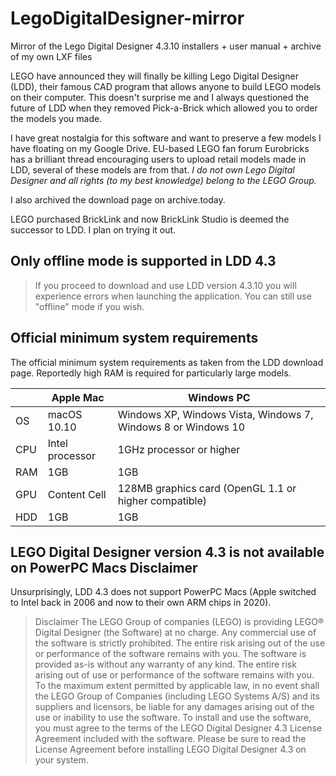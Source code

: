 # LegoDigitalDesigner-mirror
Mirror of the Lego Digital Designer 4.3.10 installers + user manual + archive of my own LXF files

LEGO have announced they will finally be killing Lego Digital Designer (LDD), their famous CAD program that allows anyone to build LEGO models on their computer. This doesn't surprise me and I always questioned the future of LDD when they removed Pick-a-Brick which allowed you to order the models you made.

I have great nostalgia for this software and want to preserve a few models I have floating on my Google Drive. EU-based LEGO fan forum Eurobricks has a brilliant thread encouraging users to upload retail models made in LDD, several of these models are from that. *I do not own Lego Digital Designer and all rights (to my best knowledge) belong to the LEGO Group.*

I also archived the download page on archive.today.

LEGO purchased BrickLink and now BrickLink Studio is deemed the successor to LDD. I plan on trying it out.

## Only offline mode is supported in LDD 4.3

>If you proceed to download and use LDD version 4.3.10 you will experience errors when launching the application. You can still use "offline" mode if you wish.

## Official minimum system requirements

The official minimum system requirements as taken from the LDD download page. Reportedly high RAM is required for particularly large models.

| &nbsp; | Apple Mac | Windows PC |
|--------|-----------| -----------|
| OS  | macOS 10.10  | Windows XP, Windows Vista, Windows 7, Windows 8 or Windows 10 |
| CPU | Intel processor  | 1GHz processor or higher |
| RAM | 1GB  | 1GB |
| GPU | Content Cell  | 128MB graphics card (OpenGL 1.1 or higher compatible)  |
| HDD | 1GB | 1GB |

## LEGO Digital Designer version 4.3 is not available on PowerPC Macs Disclaimer

Unsurprisingly, LDD 4.3 does not support PowerPC Macs (Apple switched to Intel back in 2006 and now to their own ARM chips in 2020).

> Disclaimer The LEGO Group of companies (LEGO) is providing LEGO® Digital Designer (the Software) at no charge. Any commercial use of the software is strictly prohibited. The entire risk arising out of the use or performance of the software remains with you. The software is provided as-is without any warranty of any kind. The entire risk arising out of use or performance of the software remains with you. To the maximum extent permitted by applicable law, in no event shall the LEGO Group of Companies (including LEGO Systems A/S) and its suppliers and licensors, be liable for any damages arising out of the use or inability to use the software. To install and use the software, you must agree to the terms of the LEGO Digital Designer 4.3 License Agreement included with the software. Please be sure to read the License Agreement before installing LEGO Digital Designer 4.3 on your system.